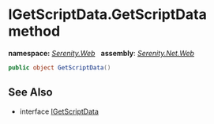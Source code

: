 # IGetScriptData.GetScriptData method
**namespace:** *[Serenity.Web](../../README.md#serenity.web-namespace)*   **assembly**: *[Serenity.Net.Web](../../README.md)*

```csharp
public object GetScriptData()
```

## See Also

* interface [IGetScriptData](../IGetScriptData.md)